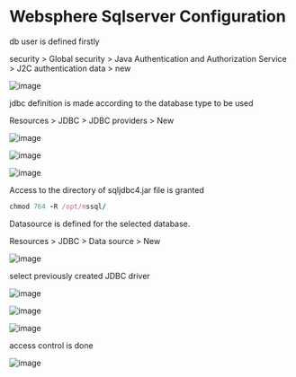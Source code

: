 # Websphere Sqlserver Configuration

db user is defined firstly

security > Global security > Java Authentication and Authorization Service > J2C authentication data > new

![image](https://user-images.githubusercontent.com/3519706/81496241-fcbe6880-92be-11ea-9b44-4a1f41b38bfd.png)

jdbc definition is made according to the database type to be used

Resources > JDBC > JDBC providers > New

![image](https://user-images.githubusercontent.com/3519706/81496927-d9e28300-92c3-11ea-89e2-6a73f0c734c6.png)

![image](https://user-images.githubusercontent.com/3519706/81496941-f2529d80-92c3-11ea-9392-ba1e2f93752c.png)

![image](https://user-images.githubusercontent.com/3519706/81496958-05fe0400-92c4-11ea-9dd3-be04dd8092a1.png)

Access to the directory of sqljdbc4.jar file is granted
```ruby
chmod 764 -R /opt/mssql/
```
Datasource is defined for the selected database.

Resources > JDBC > Data source > New

![image](https://user-images.githubusercontent.com/3519706/81497041-8fadd180-92c4-11ea-9f8c-96b821fc91f0.png)

select previously created JDBC driver

![image](https://user-images.githubusercontent.com/3519706/81497049-9b00fd00-92c4-11ea-8b63-b773256ae278.png)

![image](https://user-images.githubusercontent.com/3519706/81497068-c08e0680-92c4-11ea-9644-bab0039cad1e.png)

![image](https://user-images.githubusercontent.com/3519706/81497092-d4d20380-92c4-11ea-8f44-bf64336b6b2a.png)

access control is done

![image](https://user-images.githubusercontent.com/3519706/81497120-1498eb00-92c5-11ea-92cb-30a41e2d783e.png)

